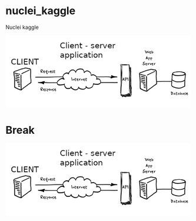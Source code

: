 # nuclei_kaggle
Nuclei kaggle

![alt text, 1%](data/web-app.png)


# Break

<img src="data/web-app.png">
